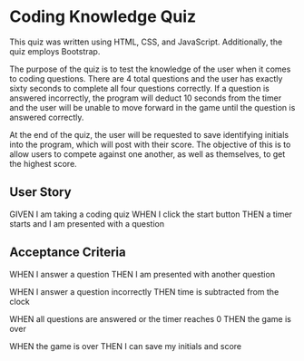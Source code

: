 # Coding Knowledge Quiz
This quiz was written using HTML, CSS, and JavaScript.
Additionally, the quiz employs Bootstrap. 

The purpose of the quiz is to test the knowledge of the user when it comes to coding questions. There are 4 total questions and the user has exactly sixty seconds to complete all four questions correctly. If a question is answered incorrectly, the program will deduct 10 seconds from the timer and the user will be unable to move forward in the game until the question is answered correctly.

At the end of the quiz, the user will be requested to save identifying initials into the program, which will post with their score. The objective of this is to allow users to compete against one another, as well as themselves, to get the highest score. 

## User Story
GIVEN I am taking a coding quiz
WHEN I click the start button
THEN a timer starts and I am presented with a question

## Acceptance Criteria
WHEN I answer a question
THEN I am presented with another question

WHEN I answer a question incorrectly
THEN time is subtracted from the clock

WHEN all questions are answered or the timer reaches 0
THEN the game is over

WHEN the game is over
THEN I can save my initials and score


